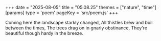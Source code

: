 +++
date = "2025-08-05"
title = "05.08.25"
themes = ["nature", "time"]
[params]
  type = 'poem'
  pageKey = 'src/poem.js'
+++

Coming here the landscape starkly changed,
All thistles brew and boil between the times,
The trees drag on in gnarly obstinance,
They're beautiful though hardy in the breeze.
